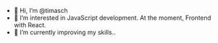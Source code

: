 - 👋 Hi, I’m @timasch
- 👀 I’m interested in JavaScript development. At the moment, Frontend with React.
- 🌱 I’m currently improving my skills..
